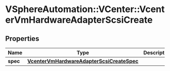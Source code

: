 # VSphereAutomation::VCenter::VcenterVmHardwareAdapterScsiCreate

## Properties
Name | Type | Description | Notes
------------ | ------------- | ------------- | -------------
**spec** | [**VcenterVmHardwareAdapterScsiCreateSpec**](VcenterVmHardwareAdapterScsiCreateSpec.md) |  | 


